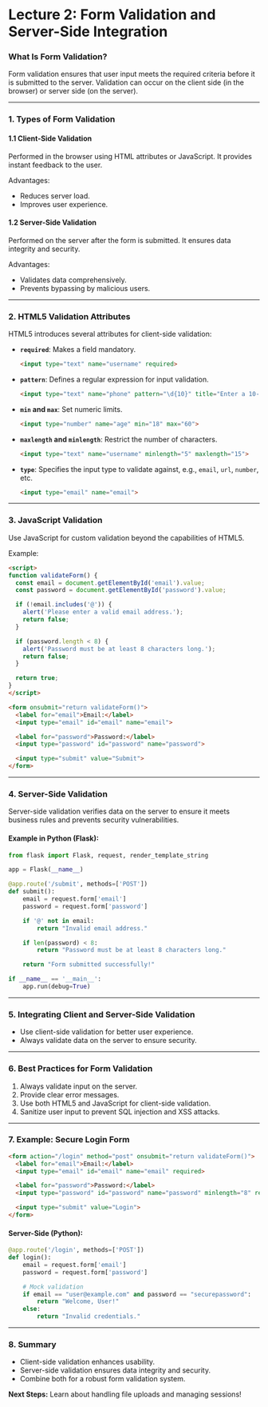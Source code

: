 # Lecture 2: Form Validation and Server-Side Integration

### **What Is Form Validation?**

Form validation ensures that user input meets the required criteria before it is submitted to the server. Validation can occur on the client side (in the browser) or server side (on the server).

---

### **1. Types of Form Validation**

#### **1.1 Client-Side Validation**

Performed in the browser using HTML attributes or JavaScript. It provides instant feedback to the user.

Advantages:

- Reduces server load.
- Improves user experience.

#### **1.2 Server-Side Validation**

Performed on the server after the form is submitted. It ensures data integrity and security.

Advantages:

- Validates data comprehensively.
- Prevents bypassing by malicious users.

---

### **2. HTML5 Validation Attributes**

HTML5 introduces several attributes for client-side validation:

- **`required`**: Makes a field mandatory.
  ```html
  <input type="text" name="username" required>
  ```
- **`pattern`**: Defines a regular expression for input validation.
  ```html
  <input type="text" name="phone" pattern="\d{10}" title="Enter a 10-digit phone number">
  ```
- **`min` and `max`**: Set numeric limits.
  ```html
  <input type="number" name="age" min="18" max="60">
  ```
- **`maxlength` and `minlength`**: Restrict the number of characters.
  ```html
  <input type="text" name="username" minlength="5" maxlength="15">
  ```
- **`type`**: Specifies the input type to validate against, e.g., `email`, `url`, `number`, etc.
  ```html
  <input type="email" name="email">
  ```

---

### **3. JavaScript Validation**

Use JavaScript for custom validation beyond the capabilities of HTML5.

Example:

```html
<script>
function validateForm() {
  const email = document.getElementById('email').value;
  const password = document.getElementById('password').value;

  if (!email.includes('@')) {
    alert('Please enter a valid email address.');
    return false;
  }

  if (password.length < 8) {
    alert('Password must be at least 8 characters long.');
    return false;
  }

  return true;
}
</script>

<form onsubmit="return validateForm()">
  <label for="email">Email:</label>
  <input type="email" id="email" name="email">

  <label for="password">Password:</label>
  <input type="password" id="password" name="password">

  <input type="submit" value="Submit">
</form>
```

---

### **4. Server-Side Validation**

Server-side validation verifies data on the server to ensure it meets business rules and prevents security vulnerabilities.

#### Example in Python (Flask):

```python
from flask import Flask, request, render_template_string

app = Flask(__name__)

@app.route('/submit', methods=['POST'])
def submit():
    email = request.form['email']
    password = request.form['password']

    if '@' not in email:
        return "Invalid email address."

    if len(password) < 8:
        return "Password must be at least 8 characters long."

    return "Form submitted successfully!"

if __name__ == '__main__':
    app.run(debug=True)
```

---

### **5. Integrating Client and Server-Side Validation**

- Use client-side validation for better user experience.
- Always validate data on the server to ensure security.

---

### **6. Best Practices for Form Validation**

1. Always validate input on the server.
2. Provide clear error messages.
3. Use both HTML5 and JavaScript for client-side validation.
4. Sanitize user input to prevent SQL injection and XSS attacks.

---

### **7. Example: Secure Login Form**

```html
<form action="/login" method="post" onsubmit="return validateForm()">
  <label for="email">Email:</label>
  <input type="email" id="email" name="email" required>

  <label for="password">Password:</label>
  <input type="password" id="password" name="password" minlength="8" required>

  <input type="submit" value="Login">
</form>
```

#### Server-Side (Python):

```python
@app.route('/login', methods=['POST'])
def login():
    email = request.form['email']
    password = request.form['password']

    # Mock validation
    if email == "user@example.com" and password == "securepassword":
        return "Welcome, User!"
    else:
        return "Invalid credentials."
```

---

### **8. Summary**

- Client-side validation enhances usability.
- Server-side validation ensures data integrity and security.
- Combine both for a robust form validation system.

**Next Steps:** Learn about handling file uploads and managing sessions!
